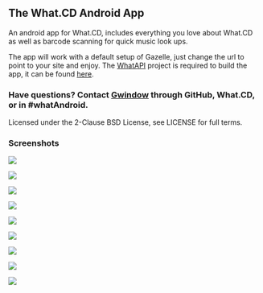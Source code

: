 The What.CD Android App
-----------------------

An android app for What.CD, includes everything you love about What.CD as well as barcode scanning for quick music look ups.

The app will work with a default setup of Gazelle, just change the url to point to your site and enjoy. The [WhatAPI](https://github.com/Gwindow/WhatAPI) project is required to build the app, it can be found [here](https://github.com/Gwindow/WhatAPI).

### Have questions? Contact [Gwindow](https://github.com/Gwindow/) through GitHub, What.CD, or in #whatAndroid.

Licensed under the 2-Clause BSD License, see LICENSE for full terms.

### Screenshots

<img src="http://gwindow.github.com/WhatAndroid/images/device-2012-05-28-174047-resized.png"></img>

<img src="http://gwindow.github.com/WhatAndroid/images/device-2012-05-28-174707-resized.png"></img>

<img src="http://gwindow.github.com/WhatAndroid/images/device-2012-05-28-174819-resized.png"></img>

<img src="http://gwindow.github.com/WhatAndroid/images/device-2012-05-28-181018-resized.png"></img>

<img src="http://gwindow.github.com/WhatAndroid/images/device-2012-05-28-184022-resized.png"></img>

<img src="http://gwindow.github.com/WhatAndroid/images/device-2012-05-28-190528-resized.png"></img>

<img src="http://gwindow.github.com/WhatAndroid/images/vusdw-resized.png"></img>

<img src="http://gwindow.github.com/WhatAndroid/images/xtdlz-resized.png"></img>

<img src="http://gwindow.github.com/WhatAndroid/images/0jqf6-resized.png"></img>

